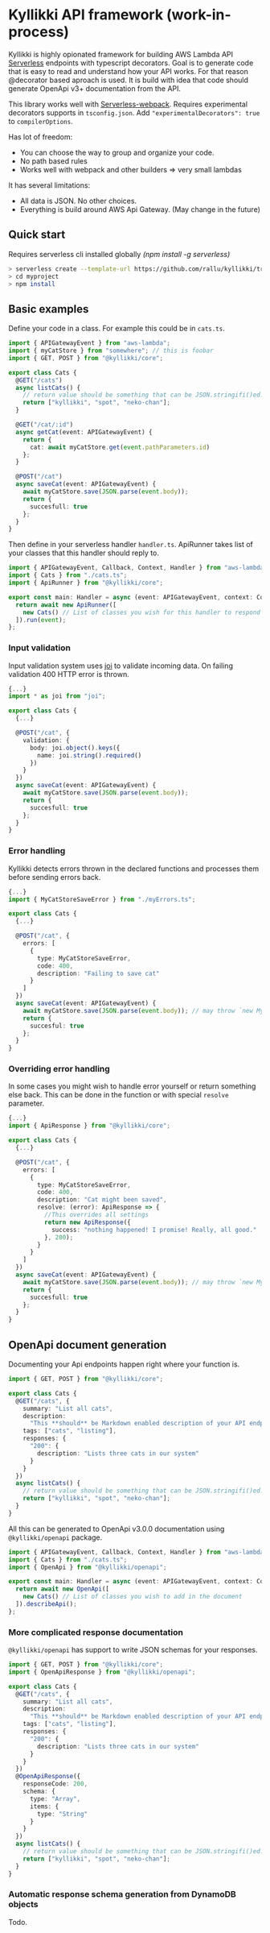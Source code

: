 # Kyllikki API framework (work-in-process)

Kyllikki is highly opionated framework for building AWS Lambda API [Serverless](https://www.serverless.com) endpoints with typescript decorators. Goal is to generate code that is easy to read and understand how your API works. For that reason @decorator based aproach is used. It is build with idea that code should generate OpenApi v3+ documentation from the API.

This library works well with [Serverless-webpack](https://github.com/serverless-heaven/serverless-webpack). Requires experimental decorators supports in `tsconfig.json`. Add `"experimentalDecorators": true` to `compilerOptions`.

Has lot of freedom:

- You can choose the way to group and organize your code.
- No path based rules
- Works well with webpack and other builders => very small lambdas

It has several limitations:

- All data is JSON. No other choices.
- Everything is build around AWS Api Gateway. (May change in the future)

## Quick start

Requires serverless cli installed globally _(npm install -g serverless)_

```bash
> serverless create --template-url https://github.com/rallu/kyllikki/tree/master/template --path myproject
> cd myproject
> npm install
```

## Basic examples

Define your code in a class. For example this could be in `cats.ts`.

```typescript
import { APIGatewayEvent } from "aws-lambda";
import { myCatStore } from "somewhere"; // this is foobar
import { GET, POST } from "@kyllikki/core";

export class Cats {
  @GET("/cats")
  async listCats() {
    // return value should be something that can be JSON.stringifi()ed.
    return ["kyllikki", "spot", "neko-chan"];
  }

  @GET("/cat/:id")
  async getCat(event: APIGatewayEvent) {
    return {
      cat: await myCatStore.get(event.pathParameters.id)
    };
  }

  @POST("/cat")
  async saveCat(event: APIGatewayEvent) {
    await myCatStore.save(JSON.parse(event.body));
    return {
      succesfull: true
    };
  }
}
```

Then define in your serverless handler `handler.ts`. ApiRunner takes list of your classes that this handler should reply to.

```typescript
import { APIGatewayEvent, Callback, Context, Handler } from "aws-lambda";
import { Cats } from "./cats.ts";
import { ApiRunner } from "@kyllikki/core";

export const main: Handler = async (event: APIGatewayEvent, context: Context, callback: Callback) => {
  return await new ApiRunner([
    new Cats() // List of classes you wish for this handler to respond to
  ]).run(event);
};
```

### Input validation

Input validation system uses [joi](https://github.com/hapijs/joi) to validate incoming data. On failing validation 400 HTTP error is thrown.

```typescript
{...}
import * as joi from "joi";

export class Cats {
  {...}

  @POST("/cat", {
    validation: {
      body: joi.object().keys({
        name: joi.string().required()
      })
    }
  })
  async saveCat(event: APIGatewayEvent) {
    await myCatStore.save(JSON.parse(event.body));
    return {
      succesfull: true
    };
  }
}
```

### Error handling

Kyllikki detects errors thrown in the declared functions and processes them before sending errors back.

```typescript
{...}
import { MyCatStoreSaveError } from "./myErrors.ts";

export class Cats {
  {...}

  @POST("/cat", {
    errors: [
      {
        type: MyCatStoreSaveError,
        code: 400,
        description: "Failing to save cat"
      }
    ]
  })
  async saveCat(event: APIGatewayEvent) {
    await myCatStore.save(JSON.parse(event.body)); // may throw `new MyCatStoreSaveError`
    return {
      succesful: true
    };
  }
}
```

### Overriding error handling

In some cases you might wish to handle error yourself or return something else back. This can be done in the function or with special `resolve` parameter.

```typescript
{...}
import { ApiResponse } from "@kyllikki/core";

export class Cats {
  {...}

  @POST("/cat", {
    errors: [
      {
        type: MyCatStoreSaveError,
        code: 400,
        description: "Cat might been saved",
        resolve: (error): ApiResponse => {
          //This overrides all settings
          return new ApiResponse({
            success: "nothing happened! I promise! Really, all good."
          }, 200);
        }
      }
    ]
  })
  async saveCat(event: APIGatewayEvent) {
    await myCatStore.save(JSON.parse(event.body)); // may throw `new MyCatStoreSaveError`
    return {
      succesfull: true
    };
  }
}
```

## OpenApi document generation

Documenting your Api endpoints happen right where your function is.

```typescript
import { GET, POST } from "@kyllikki/core";

export class Cats {
  @GET("/cats", {
    summary: "List all cats",
    description:
      "This **should** be Markdown enabled description of your API endpoint. It should elaborate quite well what it does.",
    tags: ["cats", "listing"],
    responses: {
      "200": {
        description: "Lists three cats in our system"
      }
    }
  })
  async listCats() {
    // return value should be something that can be JSON.stringifi()ed.
    return ["kyllikki", "spot", "neko-chan"];
  }
}
```

All this can be generated to OpenApi v3.0.0 documentation using `@kyllikki/openapi` package.

```typescript
import { APIGatewayEvent, Callback, Context, Handler } from "aws-lambda";
import { Cats } from "./cats.ts";
import { OpenApi } from "@kyllikki/openapi";

export const main: Handler = async (event: APIGatewayEvent, context: Context, callback: Callback) => {
  return await new OpenApi([
    new Cats() // List of classes you wish to add in the document
  ]).describeApi();
};
```

### More complicated response documentation

`@kyllikki/openapi` has support to write JSON schemas for your responses.

```typescript
import { GET, POST } from "@kyllikki/core";
import { OpenApiResponse } from "@kyllikki/openapi";

export class Cats {
  @GET("/cats", {
    summary: "List all cats",
    description:
      "This **should** be Markdown enabled description of your API endpoint. It should elaborate quite well what it does.",
    tags: ["cats", "listing"],
    responses: {
      "200": {
        description: "Lists three cats in our system"
      }
    }
  })
  @OpenApiResponse({
    responseCode: 200,
    schema: {
      type: "Array",
      items: {
        type: "String"
      }
    }
  })
  async listCats() {
    // return value should be something that can be JSON.stringifi()ed.
    return ["kyllikki", "spot", "neko-chan"];
  }
}
```

### Automatic response schema generation from DynamoDB objects

Todo.

